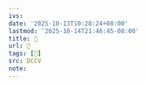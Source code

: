 ```yaml
---
ivs:
date: '2025-10-13T10:28:24+08:00'
lastmod: '2025-10-14T21:46:45-08:00'
title: 􅜘
url: 􅜘
tags: [𪐏]
src: DCCV
note:
---
```

